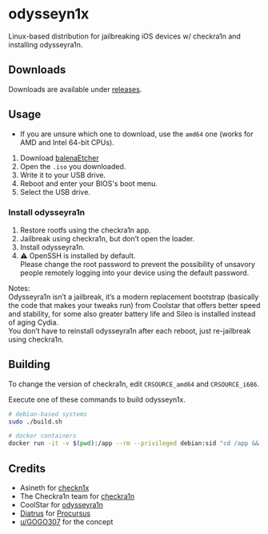 # odysseyn1x

Linux-based distribution for jailbreaking iOS devices w/ checkra1n and installing odysseyra1n.

## Downloads

Downloads are available under [releases](https://github.com/raspberryenvoie/odysseyn1x/releases).

## Usage

* If you are unsure which one to download, use the ``amd64`` one (works for AMD and Intel 64-bit CPUs).
1. Download [balenaEtcher](https://www.balena.io/etcher/)
2. Open the ``.iso`` you downloaded.
3. Write it to your USB drive.
4. Reboot and enter your BIOS's boot menu.
5. Select the USB drive.

### Install odysseyra1n
1. Restore rootfs using the checkra1n app.
2. Jailbreak using checkra1n, but don’t open the loader.
3. Install odysseyra1n.
4. ⚠️ OpenSSH is installed by default.\
Please change the root password to prevent the possibility of unsavory people remotely logging into your device using the default password.

Notes:\
Odysseyra1n isn’t a jailbreak, it’s a modern replacement bootstrap (basically the code that makes your tweaks run) from Coolstar that offers better speed and stability, for some also greater battery life and Sileo is installed instead of aging Cydia.\
You don’t have to reinstall odysseyra1n after each reboot, just re-jailbreak using checkra1n.

## Building

To change the version of checkra1n, edit ``CRSOURCE_amd64`` and ``CRSOURCE_i686``.

Execute one of these commands to build odysseyn1x.
```sh
# debian-based systems
sudo ./build.sh

# docker containers
docker run -it -v $(pwd):/app --rm --privileged debian:sid "cd /app && /app/build.sh"
```
## Credits
- Asineth for [checkn1x](https://github.com/asineth/checkn1x)
- The Checkra1n team for [checkra1n](https://checkra.in)
- CoolStar for [odysseyra1n](https://github.com/coolstar/Odyssey-bootstrap)
- [Diatrus](https://github.com/Diatrus) for [Procursus](https://github.com/ProcursusTeam/Procursus)
- [u/GOGO307](https://www.reddit.com/user/GOGO307/) for the concept
